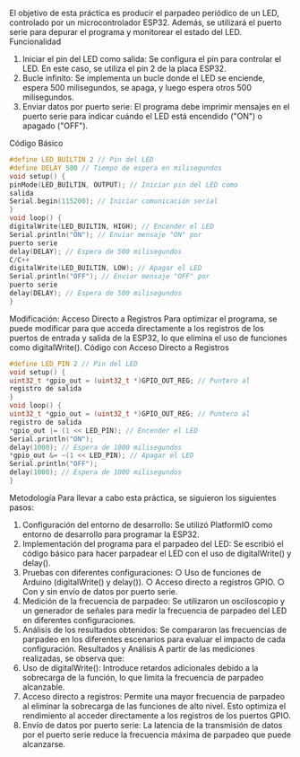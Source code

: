 
El objetivo de esta práctica es producir el parpadeo periódico de un LED, controlado por un
microcontrolador ESP32. Además, se utilizará el puerto serie para depurar el programa y
monitorear el estado del LED.
Funcionalidad

1. Iniciar el pin del LED como salida: Se configura el pin para controlar el LED. En este
caso, se utiliza el pin 2 de la placa ESP32.
2. Bucle infinito: Se implementa un bucle donde el LED se enciende, espera 500
milisegundos, se apaga, y luego espera otros 500 milisegundos.
3. Enviar datos por puerto serie: El programa debe imprimir mensajes en el puerto serie
para indicar cuándo el LED está encendido ("ON") o apagado ("OFF").


Código Básico
```cpp
#define LED_BUILTIN 2 // Pin del LED
#define DELAY 500 // Tiempo de espera en milisegundos
void setup() {
pinMode(LED_BUILTIN, OUTPUT); // Iniciar pin del LED como
salida
Serial.begin(115200); // Iniciar comunicación serial
}
void loop() {
digitalWrite(LED_BUILTIN, HIGH); // Encender el LED
Serial.println("ON"); // Enviar mensaje "ON" por
puerto serie
delay(DELAY); // Espera de 500 milisegundos
C/C++
digitalWrite(LED_BUILTIN, LOW); // Apagar el LED
Serial.println("OFF"); // Enviar mensaje "OFF" por
puerto serie
delay(DELAY); // Espera de 500 milisegundos
}
```
Modificación: Acceso Directo a Registros
Para optimizar el programa, se puede modificar para que acceda directamente a los registros
de los puertos de entrada y salida de la ESP32, lo que elimina el uso de funciones como
digitalWrite().
Código con Acceso Directo a Registros
```cpp
#define LED_PIN 2 // Pin del LED
void setup() {
uint32_t *gpio_out = (uint32_t *)GPIO_OUT_REG; // Puntero al
registro de salida
}
void loop() {
uint32_t *gpio_out = (uint32_t *)GPIO_OUT_REG; // Puntero al
registro de salida
*gpio_out |= (1 << LED_PIN); // Encender el LED
Serial.println("ON");
delay(1000); // Espera de 1000 milisegundos
*gpio_out &= ~(1 << LED_PIN); // Apagar el LED
Serial.println("OFF");
delay(1000); // Espera de 1000 milisegundos
}
```
Metodología
Para llevar a cabo esta práctica, se siguieron los siguientes pasos:
1. Configuración del entorno de desarrollo: Se utilizó PlatformIO como entorno de
desarrollo para programar la ESP32.
2. Implementación del programa para el parpadeo del LED: Se escribió el código
básico para hacer parpadear el LED con el uso de digitalWrite() y delay().
3. Pruebas con diferentes configuraciones:
○ Uso de funciones de Arduino (digitalWrite() y delay()).
○ Acceso directo a registros GPIO.
○ Con y sin envío de datos por puerto serie.
4. Medición de la frecuencia de parpadeo: Se utilizaron un osciloscopio y un generador
de señales para medir la frecuencia de parpadeo del LED en diferentes configuraciones.
5. Análisis de los resultados obtenidos: Se compararon las frecuencias de parpadeo en
los diferentes escenarios para evaluar el impacto de cada configuración.
Resultados y Análisis
A partir de las mediciones realizadas, se observa que:
1. Uso de digitalWrite(): Introduce retardos adicionales debido a la sobrecarga de la
función, lo que limita la frecuencia de parpadeo alcanzable.
2. Acceso directo a registros: Permite una mayor frecuencia de parpadeo al eliminar la
sobrecarga de las funciones de alto nivel. Esto optimiza el rendimiento al acceder
directamente a los registros de los puertos GPIO.
3. Envío de datos por puerto serie: La latencia de la transmisión de datos por el puerto
serie reduce la frecuencia máxima de parpadeo que puede alcanzarse.
